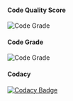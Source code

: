 #### Code Quality Score
 ![Code Grade](https://api.codiga.io/project/30230/score/svg) 
 #### Code Grade
  ![Code Grade](https://api.codiga.io/project/30230/status/svg) 
#### Codacy
 [![Codacy Badge](https://app.codacy.com/project/badge/Grade/2e5aac7e7b654f12b97276a04ac92d6c)](https://www.codacy.com/gh/hussain266/M-2_Embedded_Distance_Measurement/dashboard?utm_source=github.com&amp;utm_medium=referral&amp;utm_content=hussain266/M-2_Embedded_Distance_Measurement&amp;utm_campaign=Badge_Grade) 
